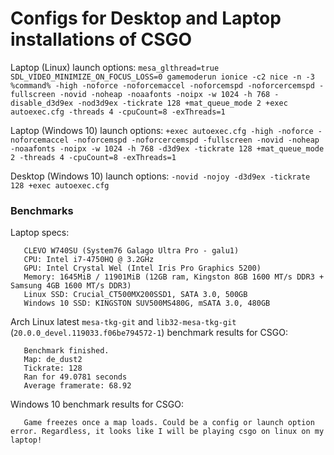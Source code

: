# Configs for Desktop and Laptop installations of CSGO

Laptop (Linux) launch options:
`mesa_glthread=true SDL_VIDEO_MINIMIZE_ON_FOCUS_LOSS=0 gamemoderun ionice -c2 nice -n -3 %command% -high -noforce -noforcemaccel -noforcemspd -noforcercemspd -fullscreen -novid -noheap -noaafonts -noipx -w 1024 -h 768 -disable_d3d9ex -nod3d9ex -tickrate 128 +mat_queue_mode 2 +exec autoexec.cfg -threads 4 -cpuCount=8 -exThreads=1`

Laptop (Windows 10) launch options:
`+exec autoexec.cfg -high -noforce -noforcemaccel -noforcemspd -noforcercemspd -fullscreen -novid -noheap -noaafonts -noipx -w 1024 -h 768 -d3d9ex -tickrate 128 +mat_queue_mode 2 -threads 4 -cpuCount=8 -exThreads=1`

Desktop (Windows 10) launch options:
`-novid -nojoy -d3d9ex -tickrate 128 +exec autoexec.cfg`

### Benchmarks

Laptop specs:
```
   CLEVO W740SU (System76 Galago Ultra Pro - galu1)
   CPU: Intel i7-4750HQ @ 3.2GHz
   GPU: Intel Crystal Wel (Intel Iris Pro Graphics 5200)
   Memory: 1645MiB / 11901MiB (12GB ram, Kingston 8GB 1600 MT/s DDR3 + Samsung 4GB 1600 MT/s DDR3)
   Linux SSD: Crucial_CT500MX200SSD1, SATA 3.0, 500GB
   Windows 10 SSD: KINGSTON SUV500MS480G, mSATA 3.0, 480GB
```

Arch Linux latest `mesa-tkg-git` and `lib32-mesa-tkg-git` (`20.0.0_devel.119033.f06be794572-1`) benchmark results for CSGO:
```
   Benchmark finished. 
   Map: de_dust2 
   Tickrate: 128 
   Ran for 49.0781 seconds 
   Average framerate: 68.92
```

Windows 10 benchmark results for CSGO:
```
   Game freezes once a map loads. Could be a config or launch option error. Regardless, it looks like I will be playing csgo on linux on my laptop!
```
